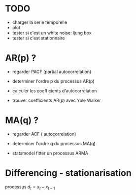 # TODO

- charger la serie temporelle
- plot
- tester si c'est un white noise: ljung box
- tester si c'est stationnaire

# AR(p) ?

- regarder PACF (partial autocorrelation)
- determiner l'ordre p du processus AR(p)

- calculer les coefficients d'autocorrelation
- trouver coefficients AR(p) avec Yule Walker

# MA(q) ?

- regarder ACF ( autocorrelation)
- determiner l'ordre q du processus MA(q)

- statsmodel fitter un processus ARMA

# Differencing - stationarisation

processus $d_t = x_t - x_{t-1}$

